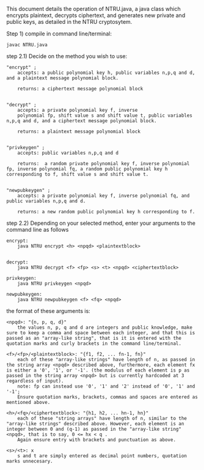 This document details the operation of NTRU.java, a java class which encrypts plaintext, decrypts ciphertext, and generates new private and public keys, as detailed in the NTRU cryptosytem.

Step 1) 
compile in command line/terminal:
	
	javac NTRU.java


step 2.1) 
Decide on the method you wish to use:

	"encrypt" ; 
		accepts: a public polynomial key h, public variables n,p,q and d, and a plaintext message polynomial block.

		returns: a ciphertext message polynomial block
	

	"decrypt" ; 
		accepts: a private polynomial key f, inverse 
		polynomial fp, shift value s and shift value t, public variables n,p,q and d, and a ciphertext message polynomial block.

		returns: a plaintext message polynomial block
	

	"privkeygen" ; 
		accepts: public variables n,p,q and d

		returns:  a random private polynomial key f, inverse polynomial fp, inverse polynomial fq, a random public polynomial key h corresponding to f, shift value s and shift value t. 
	
	
	"newpubkeygen" ; 
		accepts: a private polynomial key f, inverse polynomial fq, and public variables n,p,q and d.

		returns: a new random public polynomial key h corresponding to f.

step 2.2)
Depending on your selected method, enter your arguments to the command line as follows


	encrypt:
		java NTRU encrypt <h> <npqd> <plaintextblock>


	decrypt:
		java NTRU decrypt <f> <fp> <s> <t> <npqd> <ciphertextblock>

	privkeygen:
		java NTRU privkeygen <npqd>

	newpubkeygen:
		java NTRU newpubkeygen <f> <fq> <npqd>



the format of these arguments is:

	<npqd>: "{n, p, q, d}"
		the values n, p, q and d are integers and public knowledge, make sure to keep a comma and space between each integer, and that this is passed as an "array-like string", that is it is entered with the quotation marks and curly brackets in the command line/terminal.

	<f>/<fp>/<plaintextblock>: "{f1, f2, ... fn-1, fn}"
		each of these "array-like strings" have length of n, as passed in the string array <npqd> described above, furthermore, each element fx is either a '0', '1', or '-1'. (the modulus of each element is p as passed in the string array <npqd> but is currently hardcoded at 3 regardless of input).
		note: fp can instead use '0', '1' and '2' instead of '0', '1' and '-1';
		Ensure quotation marks, brackets, commas and spaces are entered as mentioned above.

	<h>/<fq>/<ciphertextblock>: "{h1, h2, ... hn-1, hn}"
		each of these "string arrays" have length of n, similar to the "array-like strings" described above. However, each element is an integer between 0 and (q-1) as passed in the "array-like string" <npqd>, that is to say, 0 <= hx < q .
		Again ensure entry with brackets and punctuation as above.

	<s>/<t>: x
		s and t are simply entered as decimal point numbers, quotation marks unnecesary.




